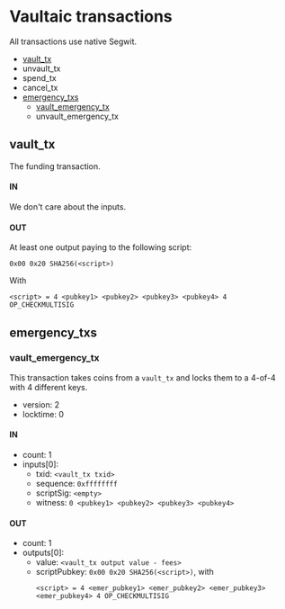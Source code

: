 # Vaultaic transactions

All transactions use native Segwit.

- [vault_tx](#vault_tx)
- unvault_tx
- spend_tx
- cancel_tx
- [emergency_txs](#emergency_txs)
    - [vault_emergency_tx](#vault_emergency_tx)
    - unvault_emergency_tx

## vault_tx

The funding transaction.

#### IN

We don't care about the inputs.

#### OUT

At least one output paying to the following script:
```
0x00 0x20 SHA256(<script>)
```
With
```
<script> = 4 <pubkey1> <pubkey2> <pubkey3> <pubkey4> 4 OP_CHECKMULTISIG
```

## emergency_txs

### vault_emergency_tx

This transaction takes coins from a `vault_tx` and locks them to a 4-of-4 with 4 different keys.

- version: 2
- locktime: 0

#### IN

- count: 1
- inputs[0]:
    - txid: `<vault_tx txid>`
    - sequence: `0xffffffff`
    - scriptSig: `<empty>`
    - witness: `0 <pubkey1> <pubkey2> <pubkey3> <pubkey4>`

#### OUT

- count: 1
- outputs[0]:
    - value: `<vault_tx output value - fees>`
    - scriptPubkey: `0x00 0x20 SHA256(<script>)`, with
        ```
        <script> = 4 <emer_pubkey1> <emer_pubkey2> <emer_pubkey3> <emer_pubkey4> 4 OP_CHECKMULTISIG
        ```
